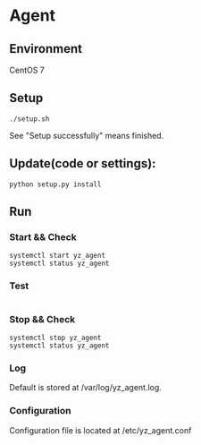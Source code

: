 # Agent

## Environment
CentOS 7

## Setup
```shell
./setup.sh
```
See "Setup successfully" means finished.

## Update(code or settings):
```shell
python setup.py install
```

## Run

### Start && Check
```shell
systemctl start yz_agent
systemctl status yz_agent
```

### Test
```shell
```

### Stop && Check
```shell
systemctl stop yz_agent
systemctl status yz_agent
```

### Log
Default is stored at /var/log/yz_agent.log.

### Configuration
Configuration file is located at /etc/yz_agent.conf

